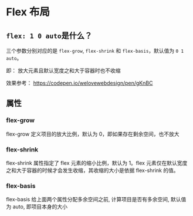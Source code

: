 # Flex 布局

## `flex: 1 0 auto`是什么？

三个参数分别对应的是 `flex-grow`, `flex-shrink` 和 `flex-basis`，默认值为 `0 1 auto`。

即： 放大元素且默认宽度之和大于容器时也不收缩

效果参考： https://codepen.io/welovewebdesign/pen/gKnBC

## 属性

### flex-grow

flex-grow 定义项目的放大比例，默认为 0，即如果存在剩余空间，也不放大

### flex-shrink

flex-shrink 属性指定了 flex 元素的缩小比例，默认为 1。flex 元素仅在默认宽度之和大于容器的时候才会发生收缩，其收缩的大小是依据 flex-shrink 的值。

### flex-basis

flex-basis 给上面两个属性分配多余空间之前, 计算项目是否有多余空间, 默认值为 auto, 即项目本身的大小
